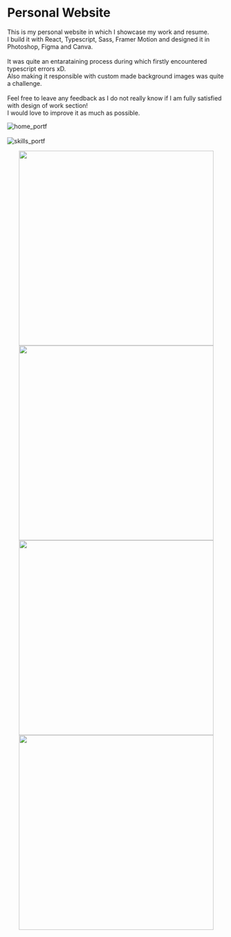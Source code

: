<h1>Personal Website</h1>

<p>
This is my personal website in which I showcase my work and resume.
<br>
I build it with React, Typescript, Sass, Framer Motion and designed it in Photoshop, Figma and Canva.
<br><br>
It was quite an entarataining process during which firstly encountered typescript errors xD. 
<br>
Also making it responsible with custom made background images was quite a challenge.
<br><br>
Feel free to leave any feedback as I do not really know if I am fully satisfied with design of work section!
<br>
I would love to improve it as much as possible. 
</p>

![home_portf](https://user-images.githubusercontent.com/118491174/218147151-11c77d32-98ed-4b95-85e7-fea663765d6b.png)
<br><br>
![skills_portf](https://user-images.githubusercontent.com/118491174/218147175-96ebfbbf-a60e-4027-b468-bb674bdb6de4.png)
<br>

<div display="flex" justify="space-between" align="center">
    <img src="https://user-images.githubusercontent.com/118491174/218147197-1c325fa6-53e7-47e4-9af9-871610ded2e8.png" width="auto" height="450px" margin="auto"/>
    <img src="https://user-images.githubusercontent.com/118491174/218147209-3e52dbd8-8bab-4390-a875-e7e6d167448f.png" width="auto" height="450px" margin="auto"/>
    <img src="https://user-images.githubusercontent.com/118491174/218147217-3c4ed478-6176-42a8-9c93-70792c7ddbae.png" width="auto" height="450px" margin="auto"/>
    <img src="https://user-images.githubusercontent.com/118491174/218147222-cc31cbd0-7f7f-408b-acdd-ffac3f914476.png" width="auto" height="450px" margin="auto"/>
 </div>
